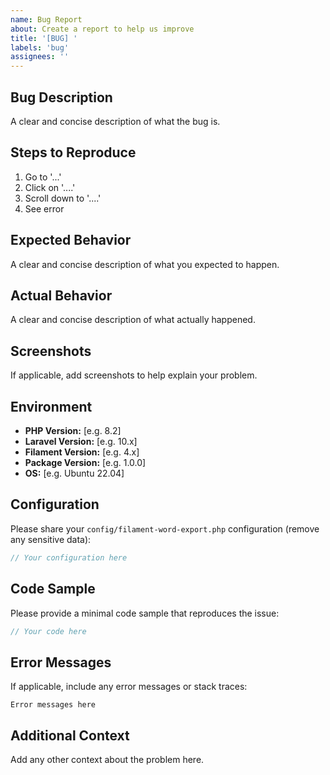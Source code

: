 ```yaml
---
name: Bug Report
about: Create a report to help us improve
title: '[BUG] '
labels: 'bug'
assignees: ''
---
```


## Bug Description
A clear and concise description of what the bug is.

## Steps to Reproduce
1. Go to '...'
2. Click on '....'
3. Scroll down to '....'
4. See error

## Expected Behavior
A clear and concise description of what you expected to happen.

## Actual Behavior
A clear and concise description of what actually happened.

## Screenshots
If applicable, add screenshots to help explain your problem.

## Environment
- **PHP Version:** [e.g. 8.2]
- **Laravel Version:** [e.g. 10.x]
- **Filament Version:** [e.g. 4.x]
- **Package Version:** [e.g. 1.0.0]
- **OS:** [e.g. Ubuntu 22.04]

## Configuration
Please share your `config/filament-word-export.php` configuration (remove any sensitive data):

```php
// Your configuration here
```

## Code Sample
Please provide a minimal code sample that reproduces the issue:

```php
// Your code here
```

## Error Messages
If applicable, include any error messages or stack traces:

```
Error messages here
```

## Additional Context
Add any other context about the problem here.
